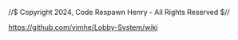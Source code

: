 //$ Copyright 2024, Code Respawn Henry - All Rights Reserved $//

https://github.com/vimhe/Lobby-System/wiki